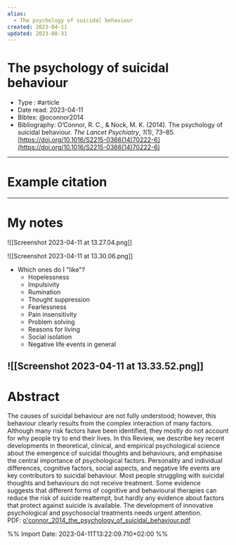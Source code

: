 ```yaml
---
alias:
  - The psychology of suicidal behaviour
created: 2023-04-11
updated: 2023-08-31
---
```


# The psychology of suicidal behaviour

- Type : #article 
- Date read: 2023-04-11
- Bibtex: @oconnor2014
- Bibliography: O’Connor, R. C., & Nock, M. K. (2014). The psychology of suicidal behaviour. _The Lancet Psychiatry_, _1_(1), 73–85. [https://doi.org/10.1016/S2215-0366(14)70222-6](https://doi.org/10.1016/S2215-0366(14)70222-6)

---
# Example citation


---
# My notes

![[Screenshot 2023-04-11 at 13.27.04.png]]

![[Screenshot 2023-04-11 at 13.30.06.png]]

- Which ones do I "like"?
	- Hopelessness
	- Impulsivity
	- Rumination
	- Thought suppression
	- Fearlessness
	- Pain insensitivity
	- Problem solving
	- Reasons for living
	- Social isolation
	- Negative life events in general


![[Screenshot 2023-04-11 at 13.33.52.png]]
---

# Abstract
The causes of suicidal behaviour are not fully understood; however, this behaviour clearly results from the complex interaction of many factors. Although many risk factors have been identified, they mostly do not account for why people try to end their lives. In this Review, we describe key recent developments in theoretical, clinical, and empirical psychological science about the emergence of suicidal thoughts and behaviours, and emphasise the central importance of psychological factors. Personality and individual differences, cognitive factors, social aspects, and negative life events are key contributors to suicidal behaviour. Most people struggling with suicidal thoughts and behaviours do not receive treatment. Some evidence suggests that different forms of cognitive and behavioural therapies can reduce the risk of suicide reattempt, but hardly any evidence about factors that protect against suicide is available. The development of innovative psychological and psychosocial treatments needs urgent attention.
PDF: [o'connor_2014_the_psychology_of_suicidal_behaviour.pdf](file:///Users/oskarflygare/Library/CloudStorage/OneDrive-KarolinskaInstitutet/30-39%20Resources/37%20-%20Personal%20research%20library/zotero-articles/O'Connor/o'connor_2014_the_psychology_of_suicidal_behaviour.pdf)

%% Import Date: 2023-04-11T13:22:09.710+02:00 %%
